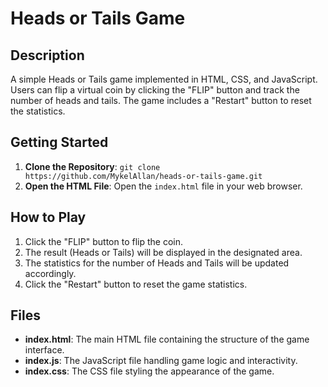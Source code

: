 # Heads or Tails Game

## Description
A simple Heads or Tails game implemented in HTML, CSS, and JavaScript. Users can flip a virtual coin by clicking the "FLIP" button and track the number of heads and tails. The game includes a "Restart" button to reset the statistics.

## Getting Started
1. **Clone the Repository**: `git clone https://github.com/MykelAllan/heads-or-tails-game.git`
2. **Open the HTML File**: Open the `index.html` file in your web browser.

## How to Play
1. Click the "FLIP" button to flip the coin.
2. The result (Heads or Tails) will be displayed in the designated area.
3. The statistics for the number of Heads and Tails will be updated accordingly.
4. Click the "Restart" button to reset the game statistics.

## Files
- **index.html**: The main HTML file containing the structure of the game interface.
- **index.js**: The JavaScript file handling game logic and interactivity.
- **index.css**: The CSS file styling the appearance of the game.
